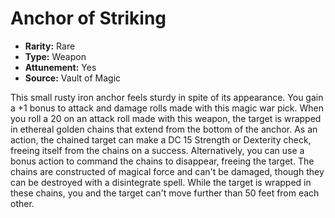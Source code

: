 # Anchor of Striking

- **Rarity:** Rare
- **Type:** Weapon
- **Attunement:** Yes
- **Source:** Vault of Magic

This small rusty iron anchor feels sturdy in spite of its appearance. You gain a +1 bonus to attack and damage rolls made with this magic war pick. When you roll a 20 on an attack roll made with this weapon, the target is wrapped in ethereal golden chains that extend from the bottom of the anchor. As an action, the chained target can make a DC 15 Strength or Dexterity check, freeing itself from the chains on a success. Alternatively, you can use a bonus action to command the chains to disappear, freeing the target. The chains are constructed of magical force and can't be damaged, though they can be destroyed with a disintegrate spell. While the target is wrapped in these chains, you and the target can't move further than 50 feet from each other.
